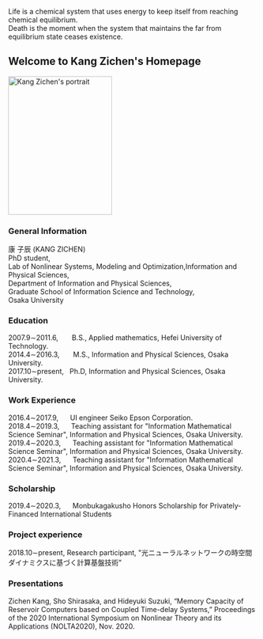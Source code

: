 Life is a chemical system that uses energy to keep itself from reaching chemical equilibrium.<br />
Death is the moment when the system that maintains the far from equilibrium state ceases existence.
## Welcome to Kang Zichen's Homepage
<img src="https://user-images.githubusercontent.com/14539282/57233456-a12d1f80-7059-11e9-80ff-1cf9eac0a215.JPG" alt="Kang Zichen's portrait"  width="210" height="280" />

### General Information

康 子辰 (KANG ZICHEN)<br />
PhD student,<br/>
Lab of Nonlinear Systems, Modeling and Optimization,Information and Physical Sciences,<br />
Department of Information and Physical Sciences,<br />
Graduate School of Information Science and Technology,<br />
Osaka University

### Education
2007.9&sim;2011.6, &nbsp;&nbsp;&nbsp;&nbsp;&nbsp; B.S., Applied mathematics, Hefei University of Technology.<br />
2014.4&sim;2016.3, &nbsp;&nbsp;&nbsp;&nbsp;&nbsp; M.S., Information and Physical Sciences, Osaka University.<br />
2017.10&sim;present, &nbsp; Ph.D, Information and Physical Sciences, Osaka University.<br />

### Work Experience
2016.4&sim;2017.9, &nbsp;&nbsp;&nbsp;&nbsp; UI engineer Seiko Epson Corporation.<br />
2018.4&sim;2019.3, &nbsp;&nbsp;&nbsp;&nbsp; Teaching assistant for "Information Mathematical Science Seminar",  Information and Physical Sciences, Osaka University.<br />
2019.4&sim;2020.3, &nbsp;&nbsp;&nbsp;&nbsp; Teaching assistant for "Information Mathematical Science Seminar",  Information and Physical Sciences, Osaka University.<br />
2020.4&sim;2021.3, &nbsp;&nbsp;&nbsp;&nbsp; Teaching assistant for "Information Mathematical Science Seminar",  Information and Physical Sciences, Osaka University.<br />

### Scholarship
2019.4&sim;2020.3, &nbsp;&nbsp;&nbsp;&nbsp; Monbukagakusho Honors Scholarship for Privately-Financed International Students

### Project experience
2018.10&sim;present, Research participant, "光ニューラルネットワークの時空間ダイナミクスに基づく計算基盤技術"

### Presentations
Zichen Kang, Sho Shirasaka, and Hideyuki Suzuki, “Memory Capacity of Reservoir Computers based on Coupled Time-delay Systems,” Proceedings of the 2020 International Symposium on Nonlinear Theory and its Applications (NOLTA2020), Nov. 2020.
